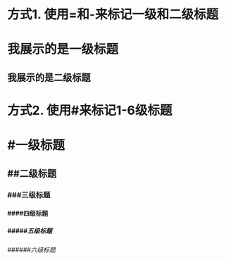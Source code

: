 # 方式1. 使用=和-来标记一级和二级标题

我展示的是一级标题
=
我展示的是二级标题
-

# 方式2. 使用#来标记1-6级标题
# #一级标题
## ##二级标题
### ###三级标题
#### ####四级标题
##### #####五级标题
###### ######六级标题